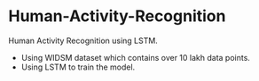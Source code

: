 # Human-Activity-Recognition
Human Activity Recognition using LSTM.
- Using WIDSM dataset which contains over 10 lakh data points.
- Using LSTM to train the model.
